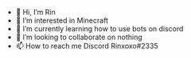 - 👋 Hi, I’m Rin
- 👀 I’m interested in Minecraft
- 🌱 I’m currently learning how to use bots on discord
- 💞️ I’m looking to collaborate on nothing
- 📫 How to reach me Discord Rinxoxo#2335

<!---
ItzMitsui is a ✨ special ✨ repository because its `README.md` (this file) appears on your GitHub profile.
You can click the Preview link to take a look at your changes.
--->
